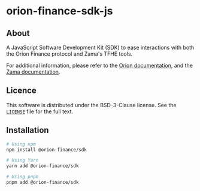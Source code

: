 # orion-finance-sdk-js

## About

A JavaScript Software Development Kit (SDK) to ease interactions with both the Orion Finance protocol and Zama's TFHE tools.

For additional information, please refer to the [Orion documentation](https://docs.orionfinance.ai), and the [Zama documentation](https://docs.zama.ai).

## Licence

This software is distributed under the BSD-3-Clause license. See the [`LICENSE`](./LICENSE) file for the full text.

## Installation

```bash
# Using npm
npm install @orion-finance/sdk

# Using Yarn
yarn add @orion-finance/sdk

# Using pnpm
pnpm add @orion-finance/sdk
```
